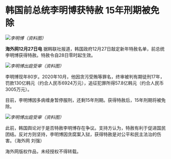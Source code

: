 # 韩国前总统李明博获特赦 15年刑期被免除

![](https://inews.gtimg.com/newsapp_bt/0/15578806174/1000)_李明博（资料图）_

**海外网12月27日电** 据韩联社报道，韩国政府12月27日敲定新年特赦名单，前总统李明博获得特赦。特赦令自28日零时起生效。

![](https://inews.gtimg.com/newsapp_bt/0/15578806213/1000)_李明博出庭受审（资料图）_

李明博现年80岁。2020年10月，他因贪污受贿等罪名，终审被判有期徒刑17年，罚款130亿韩元（约合人民币6924万元），追征犯罪所得57.8亿韩元（约合人民币3005万元）。

目前，李明博因多病缠身暂停服刑，还剩15年刑期。获得特赦后，15年刑期将被免除。

![](https://inews.gtimg.com/newsapp_bt/0/15578806246/1000)_李明博出庭受审（资料图）_

此前，韩国舆论对于是否特赦李明博存在争议。支持方认为，特赦有利于促进国民团结。反对方则坚持，李明博因贪腐案入狱，获得特赦是对公平和民主法治的伤害。（海外网
刘强）

海外网版权作品，未经授权不得转载。


